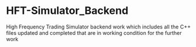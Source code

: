 # HFT-Simulator_Backend
High Frequency Trading Simulator backend work which includes all the C++ files updated and completed that are in working condition for the further work
